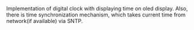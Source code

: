 Implementation of digital clock with displaying time on oled display.
Also, there is time synchronization mechanism, which takes current time from network(if available) via SNTP.
